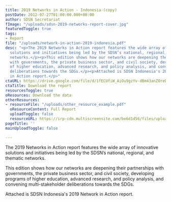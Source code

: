 ```yaml
---
title: 2019 Networks in Action - Indonesia-(copy)
postDate: 2012-07-27T01:00:00.000+00:00
author: SDSN Secretariat
fImage: "/uploads/sdsn-2019-networks-report-cover.jpg"
featuredToggle: true
tags:
- Report
file: "/uploads/network-in-action-2019-indonesia.pdf"
desc: "<p>The 2019 Networks in Action report features the wide array of innovative
  solutions and initiatives being led by the SDSN’s national, regional, and thematic
  networks.</p><p>This edition shows how our networks are deepening their partnerships
  with governments, the private business sector, and civil society, developing programs
  of higher education, advanced research, and policy analysis, and convening multi-stakeholder
  deliberations towards the SDGs.</p><p>Attached is SDSN Indonesia's 2019 Network
  in Action report.</p>"
ctaURL: https://drive.google.com/file/d/1fECUfiW_AiOu9gzYv-dBm43anZOreDoi/view?usp=sharing
ctaTitle: Download the report
resourcesToggle: true
oResources: Download the data
otherResources:
- resourceFile: "/uploads/other_resource_example.pdf"
  oResourceContent: Full Report
  uploadToggle: false
  resourceURL: https://irp-cdn.multiscreensite.com/be6d1d56/files/uploaded/SDSN%202019%20networks%20report.pdf
pageTitle: ''
mainUploadToggle: false

---
```

The 2019 Networks in Action report features the wide array of innovative solutions and initiatives being led by the SDSN’s national, regional, and thematic networks.

This edition shows how our networks are deepening their partnerships with governments, the private business sector, and civil society, developing programs of higher education, advanced research, and policy analysis, and convening multi-stakeholder deliberations towards the SDGs.

Attached is SDSN Indonesia's 2019 Network in Action report.